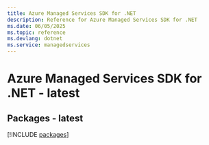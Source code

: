 ```yaml
---
title: Azure Managed Services SDK for .NET
description: Reference for Azure Managed Services SDK for .NET
ms.date: 06/05/2025
ms.topic: reference
ms.devlang: dotnet
ms.service: managedservices
---
```

# Azure Managed Services SDK for .NET - latest
## Packages - latest
[!INCLUDE [packages](managed-services-index.md)]